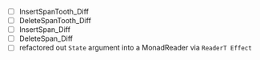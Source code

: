 - [ ] InsertSpanTooth_Diff
- [ ] DeleteSpanTooth_Diff
- [ ] InsertSpan_Diff
- [ ] DeleteSpan_Diff
- [ ] refactored out `State` argument into a MonadReader via `ReaderT Effect`
